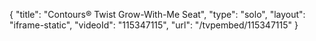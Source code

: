 {
    "title": "Contours&reg; Twist Grow-With-Me Seat",
    "type": "solo",
    "layout": "iframe-static",
    "videoId": "115347115",
    "url": "\/tvpembed\/115347115"
}